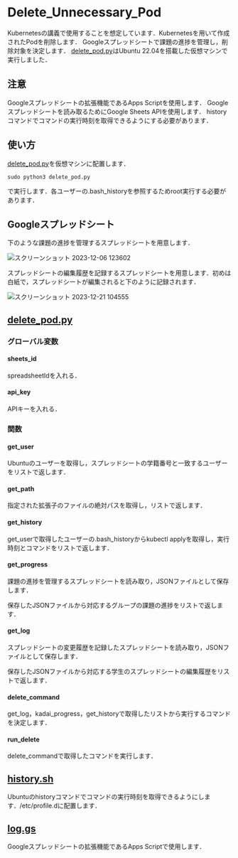 # Delete_Unnecessary_Pod
Kubernetesの講義で使用することを想定しています．Kubernetesを用いて作成されたPodを削除します．
Googleスプレッドシートで課題の進捗を管理し，削除対象を決定します．
[delete_pod.py](https://github.com/cdsl-research/c0a21069/blob/f31273585a660dac255fac8f062734cdbce5884c/delete_pod.py)はUbuntu 22.04を搭載した仮想マシンで実行しました．

## 注意
Googleスプレッドシートの拡張機能であるApps Scriptを使用します．
Googleスプレッドシートを読み取るためにGoogle Sheets APIを使用します．
historyコマンドでコマンドの実行時刻を取得できるようにする必要があります．

## 使い方
[delete_pod.py](https://github.com/cdsl-research/c0a21069/blob/f31273585a660dac255fac8f062734cdbce5884c/delete_pod.py)を仮想マシンに配置します．
```
sudo python3 delete_pod.py
```
で実行します．各ユーザーの.bash_historyを参照するためroot実行する必要があります．

## Googleスプレッドシート
下のような課題の進捗を管理するスプレッドシートを用意します．

![スクリーンショット 2023-12-06 123602](https://github.com/cdsl-research/c0a21069/assets/85731531/d9388837-f74f-406d-9993-9767e58636ce)

スプレッドシートの編集履歴を記録するスプレッドシートを用意します．初めは白紙で，スプレッドシートが編集されると下のように記録されます．

![スクリーンショット 2023-12-21 104555](https://github.com/cdsl-research/c0a21069/assets/85731531/7c4d28c4-baa2-4484-9709-7a1b75062a1d)


## [delete_pod.py](https://github.com/cdsl-research/c0a21069/blob/f31273585a660dac255fac8f062734cdbce5884c/delete_pod.py)
### グローバル変数
#### sheets_id
spreadsheetIdを入れる．
#### api_key
APIキーを入れる．
### 関数
#### get_user
Ubuntuのユーザーを取得し，スプレッドシートの学籍番号と一致するユーザーをリストで返します．
#### get_path
指定された拡張子のファイルの絶対パスを取得し，リストで返します．
#### get_history
get_userで取得したユーザーの.bash_historyからkubectl applyを取得し，実行時刻とコマンドをリストで返します．
#### get_progress
課題の進捗を管理するスプレッドシートを読み取り，JSONファイルとして保存します．

保存したJSONファイルから対応するグループの課題の進捗をリストで返します．
#### get_log
スプレッドシートの変更履歴を記録したスプレッドシートを読み取り，JSONファイルとして保存します．

保存したJSONファイルから対応する学生のスプレッドシートの編集履歴をリストで返します．
#### delete_command
get_log，kadai_progress，get_historyで取得したリストから実行するコマンドを決定します．
#### run_delete
delete_commandで取得したコマンドを実行します．

## [history.sh](https://github.com/cdsl-research/c0a21069/blob/705a5733536832b2f47a49f6ec212f473a4517e8/history.sh)
Ubuntuのhistoryコマンドでコマンドの実行時刻を取得できるようにします．/etc/profile.dに配置します．

## [log.gs](https://github.com/cdsl-research/c0a21069/blob/950cd285916e0302e25744507ccd0a9065f3b6e1/log.gs)
Googleスプレッドシートの拡張機能であるApps Scriptで使用します．
